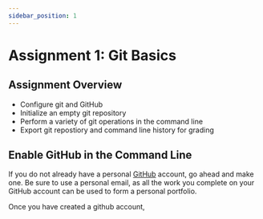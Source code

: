 ```yaml
---
sidebar_position: 1
---
```


# Assignment 1: Git Basics

## Assignment Overview

- Configure git and GitHub
- Initialize an empty git repository
- Perform a variety of git operations in the command line
- Export git repostiory and command line history for grading

## Enable GitHub in the Command Line

If you do not already have a personal [GitHub](https://github.com/) account, go ahead and make one. Be sure to use a personal email, as all the work you complete on your GitHub account can be used to form a personal portfolio.

Once you have created a github account,
